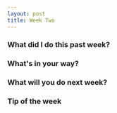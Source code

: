 ```yaml
---
layout: post
title: Week Two
---
```


### What did I do this past week?


### What's in your way?


### What will you do next week?


### Tip of the week
